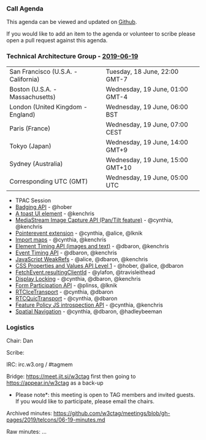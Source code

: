 ### Call Agenda

This agenda can be viewed and updated on [Github](https://github.com/w3ctag/meetings/blob/gh-pages/2019/telcons/06-19-agenda.md).

If you would like to add an item to the agenda or volunteer to scribe please open a pull request against this agenda.

### Technical Architecture Group - [2019-06-19](https://www.timeanddate.com/worldclock/converter.html?iso=20190619T050000&p1=224&p2=43&p3=136&p4=195&p5=248&p6=240)

<table>
<tr><td> San Francisco (U.S.A. - California) <td> Tuesday, 18 June, 22:00 GMT-7</td></tr>
<tr><td> Boston (U.S.A. - Massachusetts) <td> Wednesday, 19 June, 01:00 GMT-4</td></tr>
<tr><td> London (United Kingdom - England) <td> Wednesday, 19 June, 06:00 BST</td></tr>
<tr><td> Paris (France) <td> Wednesday, 19 June, 07:00 CEST</td></tr>
<tr><td> Tokyo (Japan) <td> Wednesday, 19 June, 14:00 GMT+9</td></tr>
<tr><td> Sydney (Australia) <td> Wednesday, 19 June, 15:00 GMT+10</td></tr>
<tr><td> Corresponding UTC (GMT) <td> Wednesday, 19 June, 05:00 UTC</td></tr>
</table>

* TPAC Session
* [Badging API](https://github.com/w3ctag/design-reviews/issues/387) - @hober
* [A toast UI element](https://github.com/w3ctag/design-reviews/issues/385) - @kenchris
* [MediaStream Image Capture API (Pan/Tilt feature)](https://github.com/w3ctag/design-reviews/issues/358) - @cynthia, @kenchris
* [Pointerevent extension](https://github.com/w3ctag/design-reviews/issues/346) - @cynthia, @alice, @lknik
* [Import maps](https://github.com/w3ctag/design-reviews/issues/340) - @cynthia, @kenchris
* [Element Timing API (images and text)](https://github.com/w3ctag/design-reviews/issues/326) - @dbaron, @kenchris
* [Event Timing API](https://github.com/w3ctag/design-reviews/issues/324) - @dbaron, @kenchris
* [JavaScript WeakRefs](https://github.com/w3ctag/design-reviews/issues/321) - @alice, @dbaron, @kenchris
* [CSS Properties and Values API Level 1](https://github.com/w3ctag/design-reviews/issues/318) - @hober, @alice, @dbaron
* [FetchEvent.resultingClientId](https://github.com/w3ctag/design-reviews/issues/307) - @ylafon, @travisleithead
* [Display Locking](https://github.com/w3ctag/design-reviews/issues/306) - @cynthia, @dbaron, @kenchris
* [Form Participation API](https://github.com/w3ctag/design-reviews/issues/305) - @plinss, @lknik
* [RTCIceTransport](https://github.com/w3ctag/design-reviews/issues/304) - @cynthia, @dbaron
* [RTCQuicTransport](https://github.com/w3ctag/design-reviews/issues/303) - @cynthia, @dbaron
* [Feature Policy JS introspection API](https://github.com/w3ctag/design-reviews/issues/292) - @cynthia, @kenchris
* [Spatial Navigation](https://github.com/w3ctag/design-reviews/issues/287) - @cynthia, @dbaron, @hadleybeeman

### Logistics

Chair: Dan

Scribe:

IRC: irc.w3.org / #tagmem

Bridge: https://meet.jit.si/w3ctag first then going to https://appear.in/w3ctag as a back-up

* Please note*: this meeting is open to TAG members and invited guests. If you would like to participate, please email the chairs.

Archived minutes: https://github.com/w3ctag/meetings/blob/gh-pages/2019/telcons/06-19-minutes.md

Raw minutes: ...
